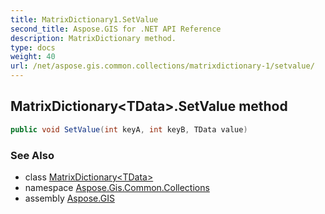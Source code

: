 ```yaml
---
title: MatrixDictionary1.SetValue
second_title: Aspose.GIS for .NET API Reference
description: MatrixDictionary method. 
type: docs
weight: 40
url: /net/aspose.gis.common.collections/matrixdictionary-1/setvalue/
---
```

## MatrixDictionary&lt;TData&gt;.SetValue method

```csharp
public void SetValue(int keyA, int keyB, TData value)
```

### See Also

* class [MatrixDictionary&lt;TData&gt;](../)
* namespace [Aspose.Gis.Common.Collections](../../matrixdictionary-1/)
* assembly [Aspose.GIS](../../../)


